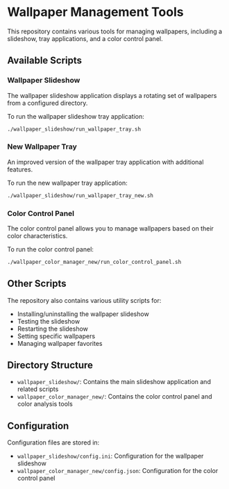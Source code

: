# Wallpaper Management Tools

This repository contains various tools for managing wallpapers, including a slideshow, tray applications, and a color control panel.

## Available Scripts

### Wallpaper Slideshow

The wallpaper slideshow application displays a rotating set of wallpapers from a configured directory.

To run the wallpaper slideshow tray application:

```bash
./wallpaper_slideshow/run_wallpaper_tray.sh
```

### New Wallpaper Tray

An improved version of the wallpaper tray application with additional features.

To run the new wallpaper tray application:

```bash
./wallpaper_slideshow/run_wallpaper_tray_new.sh
```

### Color Control Panel

The color control panel allows you to manage wallpapers based on their color characteristics.

To run the color control panel:

```bash
./wallpaper_color_manager_new/run_color_control_panel.sh
```

## Other Scripts

The repository also contains various utility scripts for:

- Installing/uninstalling the wallpaper slideshow
- Testing the slideshow
- Restarting the slideshow
- Setting specific wallpapers
- Managing wallpaper favorites

## Directory Structure

- `wallpaper_slideshow/`: Contains the main slideshow application and related scripts
- `wallpaper_color_manager_new/`: Contains the color control panel and color analysis tools

## Configuration

Configuration files are stored in:

- `wallpaper_slideshow/config.ini`: Configuration for the wallpaper slideshow
- `wallpaper_color_manager_new/config.json`: Configuration for the color control panel